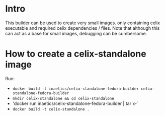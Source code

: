 # Intro

This builder can be used to create very small images. only containing celix executable and required celix dependencies / files.
Note that although this can act as a base for small images, debugging can be cumbersome.


# How to create a celix-standalone image

Run:
 - `docker build -t inaetics/celix-standalone-fedora-builder celix-standalone-fedora-builder`
 - `mkdir celix-standalone && cd celix-standalone`
 - 'docker run inaetics/celix-standalone-fedora-builder | tar x-`
 - `docker build -t celix-standalone .`
